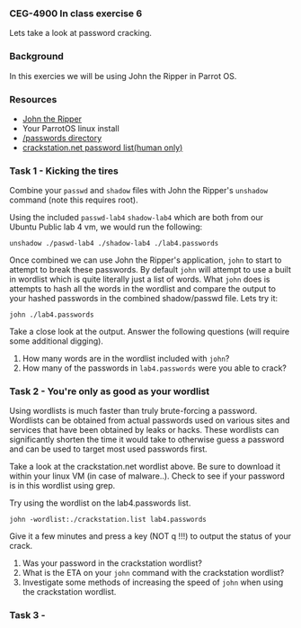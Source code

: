### CEG-4900 In class exercise 6
Lets take a look at password cracking.

### Background
In this exercies we will be using John the Ripper in Parrot OS.

### Resources
* [John the Ripper](https://www.openwall.com/john/)
* Your ParrotOS linux install
* [/passwords directory](../blob/master/passwords/)
* [crackstation.net password list(human only)](https://crackstation.net/files/crackstation-human-only.txt.gz)


### Task 1 - Kicking the tires
Combine your `passwd` and `shadow` files with John the Ripper's `unshadow`
command (note this requires root).

Using the included `passwd-lab4` `shadow-lab4` which are both from our Ubuntu
Public lab 4 vm, we would run the following:
```
unshadow ./paswd-lab4 ./shadow-lab4 ./lab4.passwords
```

Once combined we can use John the Ripper's application, `john` to start to
attempt to break these passwords.  By default `john` will attempt to use a built
in wordlist which is quite literally just a list of words.  What `john` does is
attempts to hash all the words in the wordlist and compare the output to your
hashed passwords in the combined shadow/passwd file.  Lets try it:

`john ./lab4.passwords`

Take a close look at the output.  Answer the following questions (will require
some additional digging).

1. How many words are in the wordlist included with `john`?
2. How many of the passwords in `lab4.passwords` were you able to crack?

### Task 2 - You're only as good as your wordlist
Using wordlists is much faster than truly brute-forcing a password.  Wordlists
can be obtained from actual passwords used on various sites and services that
have been obtained by leaks or hacks.  These wordlists can significantly shorten
the time it would take to otherwise guess a password and can be used to target
most used passwords first.

Take a look at the crackstation.net wordlist above.  Be sure to download it
within your linux VM (in case of malware..).  Check to see if your password is
in this wordlist using grep.

Try using the wordlist on the lab4.passwords list.
```
john -wordlist:./crackstation.list lab4.passwords
```
Give it a few minutes and press a key (NOT q !!!) to output the status of your
crack.

1. Was your password in the crackstation wordlist?
2. What is the ETA on your `john` command with the crackstation wordlist?
3. Investigate some methods of increasing the speed of `john` when using the
   crackstation wordlist.

### Task 3 - 


